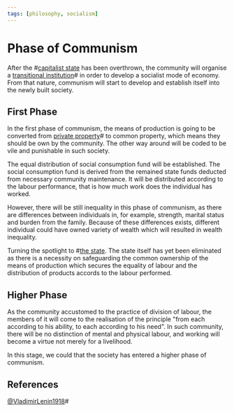 ```yaml
---
tags: [philosophy, socialism]
---
```


# Phase of Communism

After the #[capitalist state](202204202040.md) has been overthrown, the community
will organise a [transitional institution](202204211120.md)# in order to develop a
socialist mode of economy. From that nature, communism will start to develop and
establish itself into the newly built society.

## First Phase

In the first phase of communism, the means of production is going to be
converted from [private property](202205211156.md)# to common property, which
means they should be own by the community. The other way around will be coded to
be vile and punishable in such society.

The equal distribution of social consumption fund will be established. The
social consumption fund is derived from the remained state funds deducted from
necessary community maintenance. It will be distributed according to the labour
performance, that is how much work does the individual has worked.

However, there will be still inequality in this phase of communism, as there are
differences between individuals in, for example, strength, marital status and
burden from the family. Because of these differences exists, different
individual could have owned variety of wealth which will resulted in wealth
inequality.

Turning the spotlight to #[the state](202204202040.md). The state itself has yet
been eliminated as there is a necessity on safeguarding the common ownership of
the means of production which secures the equality of labour and the
distribution of products accords to the labour performed.

## Higher Phase

As the community accustomed to the practice of division of labour, the members
of it will come to the realisation of the principle "from each according to his
ability, to each according to his need". In such community, there will be no
distinction of mental and physical labour, and working will become a virtue not
merely for a livelihood.

In this stage, we could that the society has entered a higher phase of
communism.

## References

[@VladimirLenin1918](lit/@VladimirLenin1918.md)#
